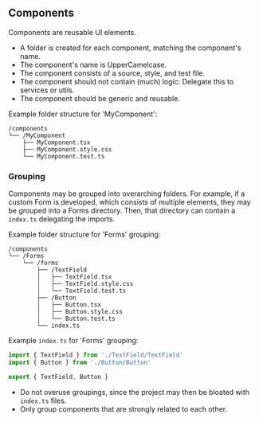 ## Components

Components are reusable UI elements.

- A folder is created for each component, matching the component's name.
- The component's name is UpperCamelcase.
- The component consists of a source, style, and test file.
- The component should not contain (much) logic: Delegate this to services or utils.
- The component should be generic and reusable.

Example folder structure for 'MyComponent':
```
/components
└── /MyComponent
    ├── MyComponent.tsx
    ├── MyComponent.style.css
    └── MyComponent.test.ts
```

### Grouping

Components may be grouped into overarching folders. For example, if a custom Form is developed, which consists of multiple elements, they may be grouped into a Forms directory. Then, that directory can contain a `index.ts` delegating the imports.

Example folder structure for 'Forms' grouping:
```
/components
└── /Forms
    └── /forms
        ├── /TextField
        │   ├── TextField.tsx
        │   ├── TextField.style.css
        │   └── TextField.test.ts
        ├── /Button
        │   ├── Button.tsx
        │   ├── Button.style.css
        │   └── Button.test.ts
        └── index.ts
```

Example `index.ts` for 'Forms' grouping:
```typescript
import { TextField } from './TextField/TextField'
import { Button } from './Button/Button'

export { TextField, Button }
```

- Do not overuse groupings, since the project may then be bloated with `index.ts` files.
- Only group components that are strongly related to each other.